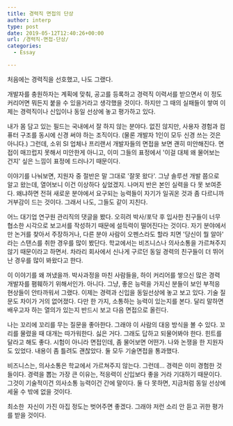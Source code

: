 ```yaml
---
title: 경력직 면접의 단상
author: interp
type: post
date: 2019-05-12T12:40:26+00:00
url: /경력직-면접-단상/
categories:
  - Essay

---
```

처음에는 경력직을 선호했고, 나도 그랬다.

개발자를 충원하자는 계획에 맞춰, 공고를 등록하고 경력직 이력서를 받으면서 이 정도 커리어면 뭐든지 붙을 수 있을거라고 생각했을 것이다. 하지만 그 때의 실패들이 쌓여 이제는 경력직이나 신입이나 동일 선상에 놓고 평가하고 있다.

내가 몸 담고 있는 필드는 국내에서 잘 하지 않는 분야다. 없진 않지만, 사용자 경험과 컴퓨터 구조를 동시에 신경 써야 하는 조직이다. (물론 개발자 1인이 모두 신경 쓰는 것은 아니다.) 그런데, 소위 SI 업체나 프리랜서 개발자들의 면접을 보면 괜히 미안해진다. 면접이 매끄럽지 못해서 미안한게 아니고, 이미 그들의 표정에서 '이걸 대체 왜 물어보는 건지' 싶은 느낌이 표정에 드러나기 때문이다.

이야기를 나눠보면, 지원자 중 절반은 말 그대로 '잘못 왔다'. 그냥 솔루션 개발 쯤으로 알고 왔는데, 열어보니 이건 이상하다 싶었겠지. 나머지 반은 본인 실력을 다 못 보여준다. 왜냐하면 전혀 새로운 분야에서 요구되는 능력들이 자기가 일궈온 것과 좀 다르니까 거부감이 드는 것이다. 그래서 나도, 그들도 같이 지친다.

어느 대기업 연구원 관리직의 댓글을 봤다. 오히려 박사/포닥 후 입사한 친구들이 너무 협소한 시각으로 보고서를 작성하기 때문에 설득력이 떨어진다는 것이다. 자기 분야에서만 논거를 찾아서 주장하거나, 다른 분야 사람이 오펜스라도 할라 치면 '당신이 뭘 알아' 라는 스탠스를 취한 경우를 많이 봤단다. 학교에서는 비즈니스나 의사소통을 가르쳐주지 않기 때문이라고 하면서. 차라리 회사에서 신나게 구르던 동일 경력의 친구들이 더 뛰어난 경우를 많이 봐왔다고 한다.

이 이야기를 왜 꺼냈을까. 박사과정을 마친 사람들을, 하이 커리어를 쌓으신 많은 경력 개발자를 폄훼하기 위해서인가. 아니다. 그냥, 좋은 능력을 가지신 분들이 보인 부적응 현상들이 안타까워서 그랬다. 이제는 경력과 신입을 동일선상에 놓고 보고 있다. 기술 질문도 차이가 거의 없어졌다. 다만 한 가지, 소통하는 능력이 있는지를 본다. 달리 말하면 배우고자 하는 열의가 있는지 반드시 보고 다음 면접으로 올린다.

나는 꼬리에 꼬리를 무는 질문을 좋아한다. 그래야 이 사람의 대응 방식을 볼 수 있다. 꼬리를 물렸을 때 대개는 따가워한다. 싫은 거다. 그래도 답하고 되물어봐야 한다. 힌트를 달라고 해도 좋다. 시험이 아니라 면접인데, 좀 물어보면 어떤가. 나와 논쟁을 한 지원자도 있었다. 내용이 좀 틀려도 괜찮았다. 둘 모두 기술면접을 통과했다.

비즈니스는, 의사소통은 학교에서 가르쳐주지 않는다. 그런데&#8230; 경력은 이미 경험한 것들이다. 경력을 뽑는 가장 큰 이유는, 적응력이 신입보다 좋을 거라 기대하기 때문이다. 그것이 기술적이건 의사소통 능력이건 간에 말이다. 둘 다 못하면, 지금처럼 동일 선상에 세울 수 밖에 없을 것이다.

최소한  자신이 가진 아집 정도는 벗어주면 좋겠다. 그래야 저런 소리 안 듣고 귀한 평가를 받을 것이다.